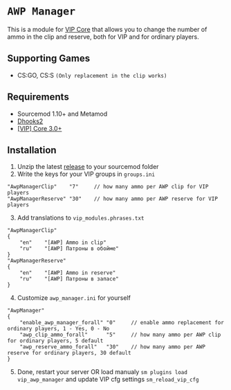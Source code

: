 # `AWP Manager`
This is a module for [VIP Core](https://github.com/R1KO/VIP-Core/tree/v3.0.3R) that allows you to change the number of ammo in the clip and reserve, both for VIP and for ordinary players.

## Supporting Games
* CS:GO, CS:S `(Only replacement in the clip works)`
## Requirements
* Sourcemod 1.10+ and Metamod
* [Dhooks2](https://github.com/peace-maker/DHooks2/releases)
* [[VIP] Core 3.0+](https://github.com/R1KO/VIP-Core/tree/v3.0.3R)

## Installation
1. Unzip the latest [release](https://github.com/Delfram99/Awp-Manager/releases) to your sourcemod folder
2. Write the keys for your VIP groups in `groups.ini` 
```
"AwpManagerClip"    "7"     // how many ammo per AWP clip for VIP players
"AwpManagerReserve" "30"    // how many ammo per AWP reserve for VIP players
```
3. Add translations to `vip_modules.phrases.txt`
```
"AwpManagerClip"
{
    "en"    "[AWP] Ammo in clip"
    "ru"    "[AWP] Патроны в обойме"
}
"AwpManagerReserve"
{
    "en"    "[AWP] Ammo in reserve"
    "ru"    "[AWP] Патроны в запасе"
}
```
4. Customize `awp_manager.ini` for yourself
```
"AwpManager"
{
    "enable_awp_manager_forall" "0"     // enable ammo replacement for ordinary players, 1 - Yes, 0 - No
    "awp_clip_ammo_forall"      "5"     // how many ammo per AWP clip for ordinary players, 5 default
    "awp_reserve_ammo_forall"   "30"    // how many ammo per AWP reserve for ordinary players, 30 default
}
```
5. Done, restart your server OR load manualy `sm plugins load vip_awp_manager` and update VIP cfg settings `sm_reload_vip_cfg`